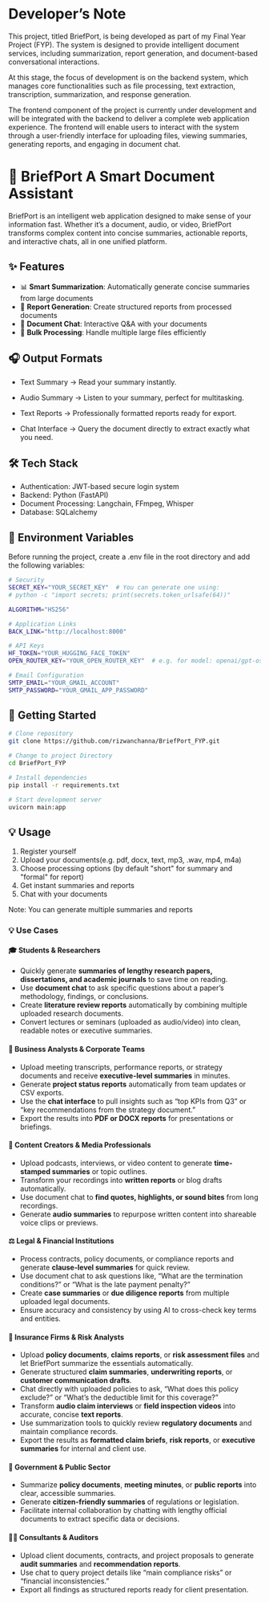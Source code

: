 # Developer’s Note
This project, titled BriefPort, is being developed as part of my Final Year Project (FYP). The system is designed to provide intelligent document services, including summarization, report generation, and document-based conversational interactions.

At this stage, the focus of development is on the backend system, which manages core functionalities such as file processing, text extraction, transcription, summarization, and response generation.

The frontend component of the project is currently under development and will be integrated with the backend to deliver a complete web application experience. The frontend will enable users to interact with the system through a user-friendly interface for uploading files, viewing summaries, generating reports, and engaging in document chat.

# 📑 BriefPort A Smart Document Assistant

BriefPort is an intelligent web application designed to make sense of your information fast. Whether it’s a document, audio, or video, BriefPort transforms complex content into concise summaries, actionable reports, and interactive chats, all in one unified platform.

## ✨ Features

- 📊 **Smart Summarization**: Automatically generate concise summaries from large documents
- 📝 **Report Generation**: Create structured reports from processed documents
- 💬 **Document Chat**: Interactive Q&A with your documents
- 🚀 **Bulk Processing**: Handle multiple large files efficiently

## 🎧 Output Formats

- Text Summary → Read your summary instantly.

- Audio Summary → Listen to your summary, perfect for multitasking.

- Text Reports → Professionally formatted reports ready for export.

- Chat Interface → Query the document directly to extract exactly what you need.

## 🛠️ Tech Stack

- Authentication: JWT-based secure login system
- Backend: Python (FastAPI)
- Document Processing: Langchain, FFmpeg, Whisper
- Database: SQLalchemy

## 🔧 Environment Variables

Before running the project, create a .env file in the root directory and add the following variables:

``` bash
# Security
SECRET_KEY="YOUR_SECRET_KEY"  # You can generate one using:
# python -c "import secrets; print(secrets.token_urlsafe(64))"

ALGORITHM="HS256"

# Application Links
BACK_LINK="http://localhost:8000"

# API Keys
HF_TOKEN="YOUR_HUGGING_FACE_TOKEN"
OPEN_ROUTER_KEY="YOUR_OPEN_ROUTER_KEY"  # e.g. for model: openai/gpt-oss-20b:free

# Email Configuration
SMTP_EMAIL="YOUR_GMAIL_ACCOUNT"
SMTP_PASSWORD="YOUR_GMAIL_APP_PASSWORD"
```

## 🚀 Getting Started

```bash
# Clone repository
git clone https://github.com/rizwanchanna/BriefPort_FYP.git

# Change to project Directory
cd BriefPort_FYP

# Install dependencies
pip install -r requirements.txt

# Start development server
uvicorn main:app
```

## 💡 Usage

1. Register yourself
2. Upload your documents(e.g. pdf, docx, text, mp3, .wav, mp4, m4a)
3. Choose processing options (by default "short" for summary and "formal" for report)
4. Get instant summaries and reports
5. Chat with your documents

Note: You can generate multiple summaries and reports

### 💡 **Use Cases**

#### 🎓 **Students & Researchers**

* Quickly generate **summaries of lengthy research papers, dissertations, and academic journals** to save time on reading.
* Use **document chat** to ask specific questions about a paper’s methodology, findings, or conclusions.
* Create **literature review reports** automatically by combining multiple uploaded research documents.
* Convert lectures or seminars (uploaded as audio/video) into clean, readable notes or executive summaries.

#### 💼 **Business Analysts & Corporate Teams**

* Upload meeting transcripts, performance reports, or strategy documents and receive **executive-level summaries** in minutes.
* Generate **project status reports** automatically from team updates or CSV exports.
* Use the **chat interface** to pull insights such as “top KPIs from Q3” or “key recommendations from the strategy document.”
* Export the results into **PDF or DOCX reports** for presentations or briefings.

#### 🎥 **Content Creators & Media Professionals**

* Upload podcasts, interviews, or video content to generate **time-stamped summaries** or topic outlines.
* Transform your recordings into **written reports** or blog drafts automatically.
* Use document chat to **find quotes, highlights, or sound bites** from long recordings.
* Generate **audio summaries** to repurpose written content into shareable voice clips or previews.

#### ⚖️ **Legal & Financial Institutions**

* Process contracts, policy documents, or compliance reports and generate **clause-level summaries** for quick review.
* Use document chat to ask questions like, “What are the termination conditions?” or “What is the late payment penalty?”
* Create **case summaries** or **due diligence reports** from multiple uploaded legal documents.
* Ensure accuracy and consistency by using AI to cross-check key terms and entities.

#### 🏢 **Insurance Firms & Risk Analysts**

* Upload **policy documents**, **claims reports**, or **risk assessment files** and let BriefPort summarize the essentials automatically.
* Generate structured **claim summaries**, **underwriting reports**, or **customer communication drafts**.
* Chat directly with uploaded policies to ask, “What does this policy exclude?” or “What’s the deductible limit for this coverage?”
* Transform **audio claim interviews** or **field inspection videos** into accurate, concise **text reports**.
* Use summarization tools to quickly review **regulatory documents** and maintain compliance records.
* Export the results as **formatted claim briefs**, **risk reports**, or **executive summaries** for internal and client use.

#### 🧾 **Government & Public Sector**

* Summarize **policy documents**, **meeting minutes**, or **public reports** into clear, accessible summaries.
* Generate **citizen-friendly summaries** of regulations or legislation.
* Facilitate internal collaboration by chatting with lengthy official documents to extract specific data or decisions.

#### 🧑‍💼 **Consultants & Auditors**

* Upload client documents, contracts, and project proposals to generate **audit summaries** and **recommendation reports**.
* Use chat to query project details like “main compliance risks” or “financial inconsistencies.”
* Export all findings as structured reports ready for client presentation.